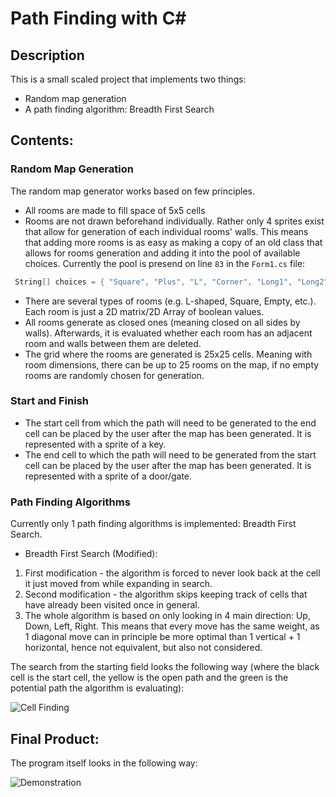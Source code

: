 # Path Finding with C#

## Description

This is a small scaled project that implements two things:
* Random map generation
* A path finding algorithm: Breadth First Search

## Contents:

### Random Map Generation

The random map generator works based on few principles.

* All rooms are made to fill space of 5x5 cells
* Rooms are not drawn beforehand individually. Rather only 4 sprites exist that allow for generation of each individual rooms' walls. This means that adding more rooms is as easy as making a copy of an old class that allows for rooms generation and adding it into the pool of available choices. Currently the pool is presend on line `83` in the `Form1.cs` file: 
```C#
 String[] choices = { "Square", "Plus", "L", "Corner", "Long1", "Long2", "Funnel", "Empty" };
````
* There are several types of rooms (e.g. L-shaped, Square, Empty, etc.). Each room is just a 2D matrix/2D Array of boolean values.
* All rooms generate as closed ones (meaning closed on all sides by walls). Afterwards, it is evaluated whether each room has an adjacent room and walls between them are deleted.
* The grid where the rooms are generated is 25x25 cells. Meaning with room dimensions, there can be up to 25 rooms on the map, if no empty rooms are randomly chosen for generation.

### Start and Finish

* The start cell from which the path will need to be generated to the end cell can be placed by the user after the map has been generated. It is represented with a sprite of a key.
* The end  cell to which the path will need to be generated from the start cell can be placed by the user after the map  has been generated. It is represented with a sprite of a door/gate.

### Path Finding Algorithms

Currently only 1 path finding algorithms is implemented: Breadth First Search.

* Breadth First Search (Modified):
1. First modification - the algorithm is forced to never look back at the cell it just moved from while expanding in search.
2. Second modification - the algorithm skips keeping track of cells that have already been visited once in general.
3. The whole algorithm is based on only looking in 4 main direction: Up, Down, Left, Right. This means that every move has the same weight, as 1 diagonal move can in principle be more optimal than 1 vertical + 1 horizontal, hence not equivalent, but also not considered.

The search from the starting field looks the following way (where the black cell is the start cell, the yellow is the open path and the green is the potential path the algorithm is evaluating):

![](https://github.com/Si-ja/Path-Finding-with-C-/blob/master/Graphics/Examples/CellFinding.gif "Cell Finding")

## Final Product:

The program itself looks in the following way:

![](https://github.com/Si-ja/Path-Finding-with-C-/blob/master/Graphics/Examples/Demonstaration.gif "Demonstration")
